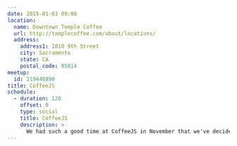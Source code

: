 ```yaml
---
date: 2015-01-03 09:00
location:
  name: Downtown Temple Coffee
  url: http://templecoffee.com/about/locations/
  address:
    address1: 1010 9th Street
    city: Sacramento
    state: CA
    postal_code: 95814
meetup:
  id: 219448890
title: CoffeeJS
schedule:
  - duration: 120
    offset: 0
    type: social
    title: CoffeeJS
    description: >
      We had such a good time at CoffeeJS in November that we've decided to do it again! So join us at the **downtown** Temple Coffee for people and coffee and Javascript!
---
```

